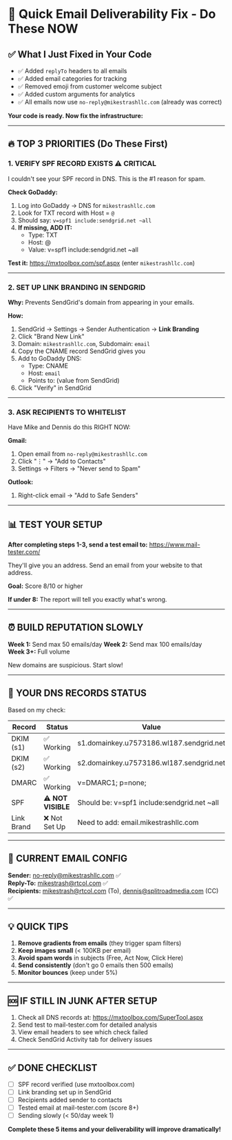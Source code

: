 # 🚀 Quick Email Deliverability Fix - Do These NOW

## ✅ What I Just Fixed in Your Code

- ✅ Added `replyTo` headers to all emails
- ✅ Added email categories for tracking
- ✅ Removed emoji from customer welcome subject
- ✅ Added custom arguments for analytics
- ✅ All emails now use `no-reply@mikestrashllc.com` (already was correct)

**Your code is ready. Now fix the infrastructure:**

---

## 🔥 TOP 3 PRIORITIES (Do These First)

### 1. VERIFY SPF RECORD EXISTS ⚠️ CRITICAL
I couldn't see your SPF record in DNS. This is the #1 reason for spam.

**Check GoDaddy:**
1. Log into GoDaddy → DNS for `mikestrashllc.com`
2. Look for TXT record with Host = `@`
3. Should say: `v=spf1 include:sendgrid.net ~all`
4. **If missing, ADD IT:**
   - Type: TXT
   - Host: @
   - Value: v=spf1 include:sendgrid.net ~all

**Test it:** https://mxtoolbox.com/spf.aspx (enter `mikestrashllc.com`)

---

### 2. SET UP LINK BRANDING IN SENDGRID

**Why:** Prevents SendGrid's domain from appearing in your emails.

**How:**
1. SendGrid → Settings → Sender Authentication → **Link Branding**
2. Click "Brand New Link"
3. Domain: `mikestrashllc.com`, Subdomain: `email`
4. Copy the CNAME record SendGrid gives you
5. Add to GoDaddy DNS:
   - Type: CNAME
   - Host: `email`
   - Points to: (value from SendGrid)
6. Click "Verify" in SendGrid

---

### 3. ASK RECIPIENTS TO WHITELIST

Have Mike and Dennis do this RIGHT NOW:

**Gmail:**
1. Open email from `no-reply@mikestrashllc.com`
2. Click "⋮" → "Add to Contacts"
3. Settings → Filters → "Never send to Spam"

**Outlook:**
1. Right-click email → "Add to Safe Senders"

---

## 📊 TEST YOUR SETUP

**After completing steps 1-3, send a test email to:**
https://www.mail-tester.com/

They'll give you an address. Send an email from your website to that address.

**Goal:** Score 8/10 or higher

**If under 8:** The report will tell you exactly what's wrong.

---

## ⏰ BUILD REPUTATION SLOWLY

**Week 1:** Send max 50 emails/day
**Week 2:** Send max 100 emails/day  
**Week 3+:** Full volume

New domains are suspicious. Start slow!

---

## 🎯 YOUR DNS RECORDS STATUS

Based on my check:

| Record | Status | Value |
|--------|--------|-------|
| DKIM (s1) | ✅ Working | s1.domainkey.u7573186.wl187.sendgrid.net |
| DKIM (s2) | ✅ Working | s2.domainkey.u7573186.wl187.sendgrid.net |
| DMARC | ✅ Working | v=DMARC1; p=none; |
| SPF | ⚠️ **NOT VISIBLE** | Should be: v=spf1 include:sendgrid.net ~all |
| Link Brand | ❌ Not Set Up | Need to add: email.mikestrashllc.com |

---

## 📧 CURRENT EMAIL CONFIG

**Sender:** no-reply@mikestrashllc.com ✅  
**Reply-To:** mikestrash@rtcol.com ✅  
**Recipients:** mikestrash@rtcol.com (To), dennis@splitroadmedia.com (CC) ✅

---

## 💡 QUICK TIPS

1. **Remove gradients from emails** (they trigger spam filters)
2. **Keep images small** (< 100KB per email)
3. **Avoid spam words** in subjects (Free, Act Now, Click Here)
4. **Send consistently** (don't go 0 emails then 500 emails)
5. **Monitor bounces** (keep under 5%)

---

## 🆘 IF STILL IN JUNK AFTER SETUP

1. Check all DNS records at: https://mxtoolbox.com/SuperTool.aspx
2. Send test to mail-tester.com for detailed analysis
3. View email headers to see which check failed
4. Check SendGrid Activity tab for delivery issues

---

## ✅ DONE CHECKLIST

- [ ] SPF record verified (use mxtoolbox.com)
- [ ] Link branding set up in SendGrid
- [ ] Recipients added sender to contacts
- [ ] Tested email at mail-tester.com (score 8+)
- [ ] Sending slowly (< 50/day week 1)

**Complete these 5 items and your deliverability will improve dramatically!**



